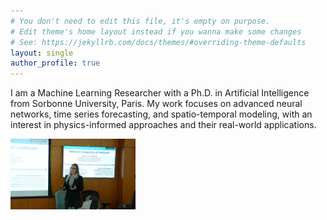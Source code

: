```yaml
---
# You don't need to edit this file, it's empty on purpose.
# Edit theme's home layout instead if you wanna make some changes
# See: https://jekyllrb.com/docs/themes/#overriding-theme-defaults
layout: single
author_profile: true
---
```


I am a Machine Learning Researcher with a Ph.D. in Artificial Intelligence from Sorbonne University, Paris. My work focuses on advanced neural networks, time series forecasting, and spatio-temporal modeling, with an interest in physics-informed approaches and their real-world applications.

<img src="/assets/images/photoPhD.jpg" alt="alt text" width="200"/>
